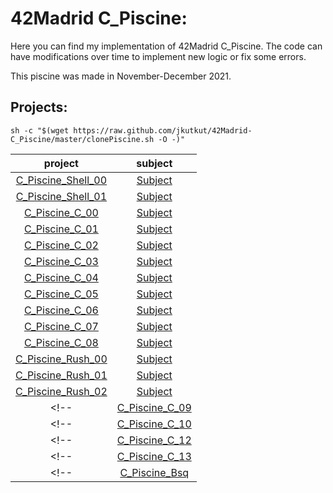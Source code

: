 # 42Madrid C_Piscine:

Here you can find my implementation of 42Madrid C_Piscine. The code can have modifications over time to implement new logic or fix some errors.

This piscine was made in November-December 2021.

## Projects:

	sh -c "$(wget https://raw.github.com/jkutkut/42Madrid-C_Piscine/master/clonePiscine.sh -O -)"

| project | subject |
| :---: | :---: |
| [C_Piscine_Shell_00](https://github.com/Jkutkut/42Madrid-C_Piscine_Shell_00) | [Subject](https://github.com/Jkutkut/42Madrid-subjects/blob/main/c_piscine/en.shell-00.pdf) |
| [C_Piscine_Shell_01](https://github.com/Jkutkut/42Madrid-C_Piscine_Shell_01) | [Subject](https://github.com/Jkutkut/42Madrid-subjects/blob/main/c_piscine/en.shell-01.pdf) |
| [C_Piscine_C_00](https://github.com/Jkutkut/42Madrid-C_Piscine_C_00) | [Subject](https://github.com/Jkutkut/42Madrid-subjects/blob/main/c_piscine/en.c-00.pdf) |
| [C_Piscine_C_01](https://github.com/Jkutkut/42Madrid-C_Piscine_C_01) | [Subject](https://github.com/Jkutkut/42Madrid-subjects/blob/main/c_piscine/en.c-01.pdf) |
| [C_Piscine_C_02](https://github.com/Jkutkut/42Madrid-C_Piscine_C_02) | [Subject](https://github.com/Jkutkut/42Madrid-subjects/blob/main/c_piscine/en.c-02.pdf) |
| [C_Piscine_C_03](https://github.com/Jkutkut/42Madrid-C_Piscine_C_03) | [Subject](https://github.com/Jkutkut/42Madrid-subjects/blob/main/c_piscine/en.c-03.pdf) |
| [C_Piscine_C_04](https://github.com/Jkutkut/42Madrid-C_Piscine_C_04) | [Subject](https://github.com/Jkutkut/42Madrid-subjects/blob/main/c_piscine/en.c-04.pdf) |
| [C_Piscine_C_05](https://github.com/Jkutkut/42Madrid-C_Piscine_C_05) | [Subject](https://github.com/Jkutkut/42Madrid-subjects/blob/main/c_piscine/en.c-05.pdf) |
| [C_Piscine_C_06](https://github.com/Jkutkut/42Madrid-C_Piscine_C_06) | [Subject](https://github.com/Jkutkut/42Madrid-subjects/blob/main/c_piscine/en.c-06.pdf) |
| [C_Piscine_C_07](https://github.com/Jkutkut/42Madrid-C_Piscine_C_07) | [Subject](https://github.com/Jkutkut/42Madrid-subjects/blob/main/c_piscine/en.c-07.pdf) |
| [C_Piscine_C_08](https://github.com/Jkutkut/42Madrid-C_Piscine_C_08) | [Subject](https://github.com/Jkutkut/42Madrid-subjects/blob/main/c_piscine/en.c-08.pdf) |
| [C_Piscine_Rush_00](https://github.com/Jkutkut/42Madrid-C_Piscine_Rush_00) | [Subject](https://github.com/Jkutkut/42Madrid-subjects/blob/main/c_piscine/en.rush-00.pdf) |
| [C_Piscine_Rush_01](https://github.com/Jkutkut/42Madrid-C_Piscine_Rush_01) | [Subject](https://github.com/Jkutkut/42Madrid-subjects/blob/main/c_piscine/en.rush-01.pdf) |
| [C_Piscine_Rush_02](https://github.com/Jkutkut/42Madrid-C_Piscine_Rush_02) | [Subject](https://github.com/Jkutkut/42Madrid-subjects/blob/main/c_piscine/en.rush-02.pdf) |
<!-- | [C_Piscine_C_09](https://github.com/Jkutkut/42Madrid-C_Piscine_C_09) | [Subject](https://github.com/Jkutkut/42Madrid-subjects/blob/main/c_piscine/en.c-09.pdf) | -->
<!-- | [C_Piscine_C_10](https://github.com/Jkutkut/42Madrid-C_Piscine_C_10) | [Subject](https://github.com/Jkutkut/42Madrid-subjects/blob/main/c_piscine/en.c-10.pdf) | -->
<!-- | [C_Piscine_C_12](https://github.com/Jkutkut/42Madrid-C_Piscine_C_12) | [Subject](https://github.com/Jkutkut/42Madrid-subjects/blob/main/c_piscine/en.c-12.pdf) | -->
<!-- | [C_Piscine_C_13](https://github.com/Jkutkut/42Madrid-C_Piscine_C_13) | [Subject](https://github.com/Jkutkut/42Madrid-subjects/blob/main/c_piscine/en.c-13.pdf) | -->
<!-- | [C_Piscine_Bsq](https://github.com/Jkutkut/42Madrid-C_Piscine_Bsq) | [Subject](https://github.com/Jkutkut/42Madrid-subjects/blob/main/c_piscine/en.bsq.pdf) | -->

